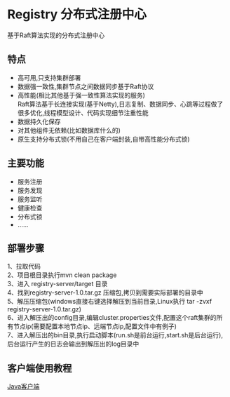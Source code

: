 # Registry  分布式注册中心


基于Raft算法实现的分布式注册中心




## 特点

* 高可用,只支持集群部署
* 数据强一致性,集群节点之间数据同步基于Raft协议
* 高性能(相比其他基于强一致性算法实现的服务)  
  Raft算法基于长连接实现(基于Netty),日志复制、数据同步、心跳等过程做了很多优化,线程模型设计、代码实现细节注重性能
* 数据持久化保存
* 对其他组件无依赖(比如数据库什么的)
* 原生支持分布式锁(不用自己在客户端封装,自带高性能分布式锁)


## 主要功能
* 服务注册
* 服务发现
* 服务监听
* 健康检查
* 分布式锁
* ......

## 部署步骤
1、拉取代码  
2、项目根目录执行mvn clean package  
3、进入 registry-server/target 目录  
4、找到registry-server-1.0.tar.gz 压缩包,拷贝到需要实际部署的目录中  
5、解压压缩包(windows直接右键选择解压到当前目录,Linux执行 tar -zvxf registry-server-1.0.tar.gz)  
6、进入解压出的config目录,编辑cluster.properties文件,配置这个raft集群的所有节点ip(需要配置本地节点ip、远端节点ip,配置文件中有例子)  
7、进入解压出的bin目录,执行启动脚本(run.sh是前台运行,start.sh是后台运行),后台运行产生的日志会输出到解压出的log目录中



## 客户端使用教程

[Java客户端](https://github.com/65487123/15648)




